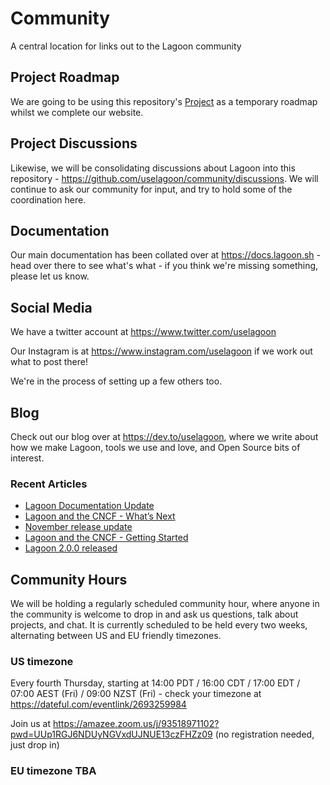 # Community
A central location for links out to the Lagoon community

## Project Roadmap

We are going to be using this repository's [Project](https://github.com/uselagoon/community/projects/1) as a temporary roadmap whilst we complete our website.

## Project Discussions

Likewise, we will be consolidating discussions about Lagoon into this repository - https://github.com/uselagoon/community/discussions.  We will continue to ask our community for input, and try to hold some of the coordination here.

## Documentation

Our main documentation has been collated over at https://docs.lagoon.sh - head over there to see what's what - if you think we're missing something, please let us know.

## Social Media

We have a twitter account at https://www.twitter.com/uselagoon

Our Instagram is at https://www.instagram.com/uselagoon if we work out what to post there!

We're in the process of setting up a few others too.

## Blog

Check out our blog over at https://dev.to/uselagoon, where we write about how we make Lagoon, tools we use and love, and Open Source bits of interest.

### Recent Articles
<!--START_SECTION:devtofeed-->
* [Lagoon Documentation Update](https:&#x2F;&#x2F;dev.to&#x2F;uselagoon&#x2F;lagoon-documentation-update-5clm)
* [Lagoon and the CNCF - What’s Next](https:&#x2F;&#x2F;dev.to&#x2F;uselagoon&#x2F;lagoon-and-the-cncf-whats-next-41k)
* [November release update](https:&#x2F;&#x2F;dev.to&#x2F;uselagoon&#x2F;november-release-update-300o)
* [Lagoon and the CNCF - Getting Started](https:&#x2F;&#x2F;dev.to&#x2F;uselagoon&#x2F;lagoon-and-the-cncf-getting-started-5911)
* [Lagoon 2.0.0 released](https:&#x2F;&#x2F;dev.to&#x2F;uselagoon&#x2F;lagoon-2-0-0-released-hil)
<!--END_SECTION:devtofeed-->

## Community Hours

We will be holding a regularly scheduled community hour, where anyone in the community is welcome to drop in and ask us questions, talk about projects, and chat.
It is currently scheduled to be held every two weeks, alternating between US and EU friendly timezones.

### US timezone
Every fourth Thursday, starting at 14:00 PDT / 16:00 CDT / 17:00 EDT / 07:00 AEST (Fri) / 09:00 NZST (Fri) - check your timezone at https://dateful.com/eventlink/2693259984

Join us at https://amazee.zoom.us/j/93518971102?pwd=UUp1RGJ6NDUyNGVxdUJNUE13czFHZz09 (no registration needed, just drop in)

### EU timezone TBA
